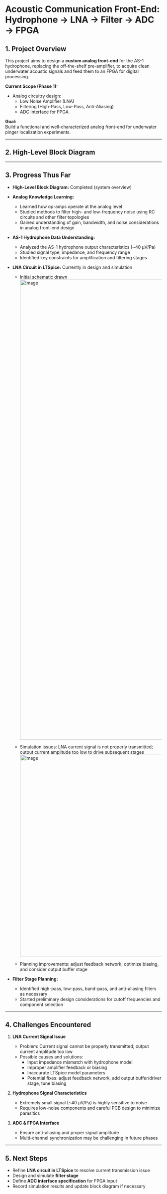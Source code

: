 # Acoustic Communication Front-End: Hydrophone → LNA → Filter → ADC → FPGA

## 1. Project Overview
This project aims to design a **custom analog front-end** for the AS-1 hydrophone, replacing the off-the-shelf pre-amplifier, to acquire clean underwater acoustic signals and feed them to an FPGA for digital processing.

**Current Scope (Phase 1):**
- Analog circuitry design:
  - Low Noise Amplifier (LNA)  
  - Filtering (High-Pass, Low-Pass, Anti-Aliasing)  
  - ADC interface for FPGA  

**Goal:**  
Build a functional and well-characterized analog front-end for underwater pinger localization experiments.

---

## 2. High-Level Block Diagram


---

## 3. Progress Thus Far
- **High-Level Block Diagram:** Completed (system overview)
- **Analog Knowledge Learning:**  
  - Learned how op-amps operate at the analog level  
  - Studied methods to filter high- and low-frequency noise using RC circuits and other filter topologies  
  - Gained understanding of gain, bandwidth, and noise considerations in analog front-end design

- **AS-1 Hydrophone Data Understanding:**  
  - Analyzed the AS-1 hydrophone output characteristics (~40 µV/Pa)  
  - Studied signal type, impedance, and frequency range  
  - Identified key constraints for amplification and filtering stages

- **LNA Circuit in LTSpice:** Currently in design and simulation  
  - Initial schematic drawn
    <img width="2191" height="1477" alt="image" src="https://github.com/user-attachments/assets/3faf77ee-68db-42a7-be5e-df89d8c7d17b" />

  - Simulation issues: LNA current signal is not properly transmitted; output current amplitude too low to drive subsequent stages
    <img width="2850" height="649" alt="image" src="https://github.com/user-attachments/assets/5a945a8e-4357-4fb3-904a-fc1da53fea51" />

  - Planning improvements: adjust feedback network, optimize biasing, and consider output buffer stage

- **Filter Stage Planning:**  
  - Identified high-pass, low-pass, band-pass, and anti-aliasing filters as necessary  
  - Started preliminary design considerations for cutoff frequencies and component selection

---

## 4. Challenges Encountered
1. **LNA Current Signal Issue**  
   - Problem: Current signal cannot be properly transmitted; output current amplitude too low  
   - Possible causes and solutions:  
     - Input impedance mismatch with hydrophone model  
     - Improper amplifier feedback or biasing  
     - Inaccurate LTSpice model parameters  
     - Potential fixes: adjust feedback network, add output buffer/driver stage, tune biasing

2. **Hydrophone Signal Characteristics**  
   - Extremely small signal (~40 µV/Pa) is highly sensitive to noise  
   - Requires low-noise components and careful PCB design to minimize parasitics  

3. **ADC & FPGA Interface**  
   - Ensure anti-aliasing and proper signal amplitude  
   - Multi-channel synchronization may be challenging in future phases  

---

## 5. Next Steps
- Refine **LNA circuit in LTSpice** to resolve current transmission issue  
- Design and simulate **filter stage**  
- Define **ADC interface specification** for FPGA input  
- Record simulation results and update block diagram if necessary
